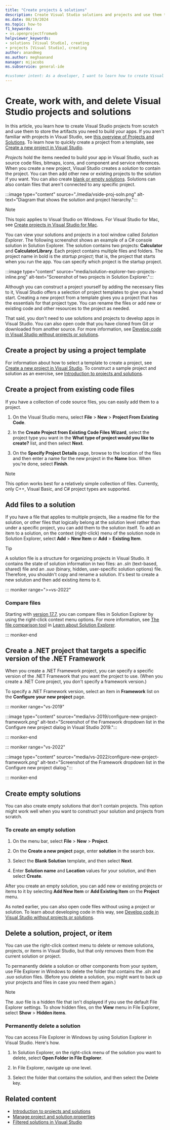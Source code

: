```yaml
---
title: "Create projects & solutions"
description: Create Visual Studio solutions and projects and use them to store artifacts, including source code files, bitmaps, icons, and component and service references.
ms.date: 08/19/2024
ms.topic: how-to
f1_keywords:
- vs.openprojectfromweb
helpviewer_keywords:
- solutions [Visual Studio], creating
- projects [Visual Studio], creating
author: anandmeg
ms.author: meghaanand
manager: mijacobs
ms.subservice: general-ide

#customer intent: As a developer, I want to learn how to create Visual Studio projects and solutions to store artifacts so that I can effectively manage my solutions.
---
```


# Create, work with, and delete Visual Studio projects and solutions

In this article, you learn how to create Visual Studio projects from scratch and use them to store the artifacts you need to build your apps. If you aren't familiar with projects in Visual Studio, see [this overview of Projects and Solutions](solutions-and-projects-in-visual-studio.md). To learn how to quickly create a project from a template, see [Create a new project in Visual Studio](create-new-project.md).

*Projects* hold the items needed to build your app in Visual Studio, such as source code files, bitmaps, icons, and component and service references. When you create a new project, Visual Studio creates a *solution* to contain the project. You can then add other new or existing projects to the solution if you want. You can also create [blank or empty solutions](#create-empty-solutions). Solutions can also contain files that aren't connected to any specific project.

:::image type="content" source="./media/vside-proj-soln.png" alt-text="Diagram that shows the solution and project hierarchy.":::

> [!NOTE]
> This topic applies to Visual Studio on Windows. For Visual Studio for Mac, see [Create projects in Visual Studio for Mac](/visualstudio/mac/create-new-projects).

You can view your solutions and projects in a tool window called *Solution Explorer*. The following screenshot shows an example of a C# console solution in Solution Explorer. The solution contains two projects: **Calculator** and **CalculatorLibrary**. Each project contains multiple files and folders. The project name in bold is the *startup project*; that is, the project that starts when you run the app. You can specify which project is the startup project.

:::image type="content" source="media/solution-explorer-two-projects-inline.png" alt-text="Screenshot of two projects in Solution Explorer.":::

Although you can construct a project yourself by adding the necessary files to it, Visual Studio offers a selection of project templates to give you a head start. Creating a new project from a template gives you a project that has the essentials for that project type. You can rename the files or add new or existing code and other resources to the project as needed.

That said, you don't need to use solutions and projects to develop apps in Visual Studio. You can also open code that you have cloned from Git or downloaded from another source. For more information, see [Develop code in Visual Studio without projects or solutions](../ide/develop-code-in-visual-studio-without-projects-or-solutions.md).

## Create a project by using a project template

For information about how to select a template to create a project, see [Create a new project in Visual Studio](create-new-project.md). To construct a sample project and solution as an exercise, see [Introduction to projects and solutions](../get-started/tutorial-projects-solutions.md).

## Create a project from existing code files

If you have a collection of code source files, you can easily add them to a project.

1. On the Visual Studio menu, select **File** > **New** > **Project From Existing Code**.

1. In the **Create Project from Existing Code Files Wizard**, select the project type you want in the **What type of project would you like to create?** list, and then select **Next**.

1. On the **Specify Project Details** page, browse to the location of the files and then enter a name for the new project in the **Name** box. When you're done, select **Finish**.

> [!NOTE]
> This option works best for a relatively simple collection of files. Currently, only C++, Visual Basic, and C# project types are supported.

## Add files to a solution

If you have a file that applies to multiple projects, like a readme file for the solution, or other files that logically belong at the solution level rather than under a specific project, you can add them to the solution itself. To add an item to a solution, on the context (right-click) menu of the solution node in Solution Explorer, select **Add** > **New Item** or **Add** > **Existing Item**.

> [!TIP]
> A solution file is a structure for organizing projects in Visual Studio. It contains the state of solution information in two files: an *.sln* (text-based, shared) file and an *.suo* (binary, hidden, user-specific solution options) file. Therefore, you shouldn't copy and rename a solution. It's best to create a new solution and then add existing items to it.

::: moniker range=">=vs-2022"

### Compare files

Starting with [version 17.7](/visualstudio/releases/2022/release-notes), you can compare files in Solution Explorer by using the right-click context menu options. For more information, see [The file comparison tool](use-solution-explorer.md#the-file-comparison-tool) in [Learn about Solution Explorer](use-solution-explorer.md).

::: moniker-end

## Create a .NET project that targets a specific version of the .NET Framework

When you create a .NET Framework project, you can specify a specific version of the .NET Framework that you want the project to use. (When you create a .NET Core project, you don't specify a framework version.)

To specify a .NET Framework version, select an item in **Framework** list on the **Configure your new project** page.

::: moniker range="vs-2019"

:::image type="content" source="media/vs-2019/configure-new-project-framework.png" alt-text="Screenshot of the Framework dropdown list in the Configure new project dialog in Visual Studio 2019.":::

::: moniker-end

::: moniker range="vs-2022"

:::image type="content" source="media/vs-2022/configure-new-project-framework.png" alt-text="Screenshot of the Framework dropdown list in the Configure new project dialog.":::

::: moniker-end

## Create empty solutions

You can also create empty solutions that don't contain projects. This option might work well when you want to construct your solution and projects from scratch.

### To create an empty solution

1. On the menu bar, select **File** > **New** > **Project**.

1. On the **Create a new project** page, enter **solution** in the search box.

1. Select the **Blank Solution** template, and then select **Next**.

1. Enter **Solution name** and **Location** values for your solution, and then select **Create**.

After you create an empty solution, you can add new or existing projects or items to it by selecting **Add New Item** or **Add Existing Item** on the **Project** menu.

As noted earlier, you can also open code files without using a project or solution. To learn about developing code in this way, see [Develop code in Visual Studio without projects or solutions](../ide/develop-code-in-visual-studio-without-projects-or-solutions.md).

## Delete a solution, project, or item

You can use the right-click context menu to delete or remove solutions, projects, or items in Visual Studio, but that only removes them from the current solution or project.

To permanently delete a solution or other components from your system, use File Explorer in Windows to delete the folder that contains the *.sln* and *.suo* solution files. (Before you delete a solution, you might want to back up your projects and files in case you need them again.)

> [!NOTE]
> The *.suo* file is a hidden file that isn't displayed if you use the default File Explorer settings. To show hidden files, on the **View** menu in File Explorer, select **Show** > **Hidden items**.

### Permanently delete a solution

You can access File Explorer in Windows by using Solution Explorer in Visual Studio. Here's how.

1. In Solution Explorer, on the right-click menu of the solution you want to delete, select **Open Folder in File Explorer**.

1. In File Explorer, navigate up one level.

1. Select the folder that contains the solution, and then select the Delete key.

## Related content

- [Introduction to projects and solutions](../get-started/tutorial-projects-solutions.md)
- [Manage project and solution properties](managing-project-and-solution-properties.md)
- [Filtered solutions in Visual Studio](filtered-solutions.md)
